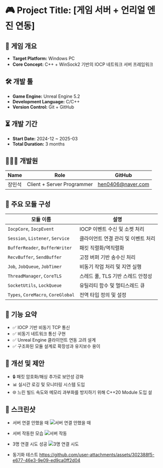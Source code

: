 # 🎮 Project Title: [게임 서버 + 언리얼 엔진 연동]

## 📌 게임 개요
- **Target Platform:** Windows PC
- **Core Concept:** C++ + WinSock2 기반의 IOCP 네트워크 서버 프레임워크

## 🛠️ 개발 툴
- **Game Engine:** Unreal Engine 5.2
- **Development Language:** C/C++
- **Version Control:** Git + GitHub

## ⏳ 개발 기간
- **Start Date:** 2024-12 ~ 2025-03
- **Total Duration:** 3 months

## 👨‍👩‍👦 개발원
| Name      | Role              | GitHub                                 |
|-----------|-------------------|----------------------------------------|
| 장민석     | Client + Server Programmer | [hen0406@naver.com](https://github.com/MinSeok0406) |

## 🧩 주요 모듈 구성

| 모듈 이름              | 설명 |
|------------------------|------|
| `IocpCore`, `IocpEvent` | IOCP 이벤트 수신 및 소켓 처리 |
| `Session`, `Listener`, `Service` | 클라이언트 연결 관리 및 이벤트 처리 |
| `BufferReader`, `BufferWriter` | 패킷 직렬화/역직렬화 |
| `RecvBuffer`, `SendBuffer`     | 고정 버퍼 기반 송수신 처리 |
| `Job`, `JobQueue`, `JobTimer`  | 비동기 작업 처리 및 지연 실행 |
| `ThreadManager`, `CoreTLS`     | 스레드 풀, TLS 기반 스레드 안정성 |
| `SocketUtils`, `LockQueue`     | 유틸리티 함수 및 멀티스레드 큐 |
| `Types`, `CoreMacro`, `CoreGlobal` | 전역 타입 정의 및 설정 |

## 🎯 기능 요약
- ✅ IOCP 기반 비동기 TCP 통신
- ✅ 비동기 네트워크 통신 구현
- ✅ Unreal Engine 클라이언트 연동 고려 설계
- ✅ 구조화된 모듈 설계로 확장성과 유지보수 용이

## 🧪 개선 및 제안
- 🔒 패킷 암호화/해싱 추가로 보안성 강화
- 📊 실시간 로깅 및 모니터링 시스템 도입
- 🌐 느린 빌드 속도와 메모리 과부화를 방지하기 위해 C++20 Module 도입 설

## 📸 스크린샷
- 서버 연결 안했을 때
![서버 연결 안했을 때](https://github.com/user-attachments/assets/286ab0fc-e581-47de-9b92-0ed5c824fbee)
- 서버 작동한 모습
![서버 작동](https://github.com/user-attachments/assets/8ae83a50-b0d1-425e-b67a-aa4dfef481c9)
- 3명 연결 시도 성공
![3명 연결 시도](https://github.com/user-attachments/assets/5bdae48b-2e3b-47f3-a5da-67516ca6d355)

- 동기화 테스트
https://github.com/user-attachments/assets/302388f5-e677-46e3-9e09-ed9ca0ff2d04

